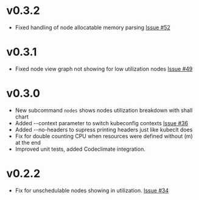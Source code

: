 # v0.3.2
- Fixed handling of node allocatable memory parsing [Issue #52](https://github.com/etopeter/kubectl-view-utilization/issues/52)

# v0.3.1
- Fixed node view graph not showing for low utilization nodes [Issue #49](https://github.com/etopeter/kubectl-view-utilization/issues/49)

# v0.3.0
- New subcommand `nodes` shows nodes utilization breakdown with shall chart
- Added --context parameter to switch kubeconfig contexts [Issue #36](https://github.com/etopeter/kubectl-view-utilization/issues/36)
- Added --no-headers to supress printing headers just like kubeclt does
- Fix for double counting CPU when resources were defined without (m) at the end
- Improved unit tests, added Codeclimate integration.

# v0.2.2

- Fix for unschedulable nodes showing in utilization. [Issue #34](https://github.com/etopeter/kubectl-view-utilization/issues/34)
